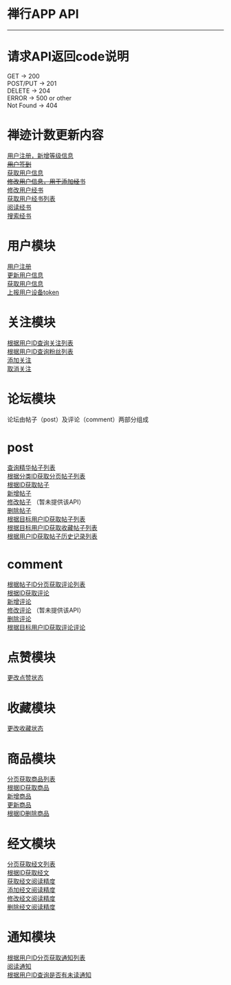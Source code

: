 # 禅行APP API

---

# 请求API返回code说明
GET  ->  200  
POST/PUT ->  201  
DELETE  ->   204   
ERROR   ->   500 or other  
Not Found  ->  404  

# 禅迹计数更新内容
[用户注册，新增等级信息](https://github.com/jovan-liu/chanx/blob/master/chanji/register.md)  
~~[用户签到](https://github.com/jovan-liu/chanx/blob/master/chanji/sign.md)~~  
[获取用户信息](https://github.com/jovan-liu/chanx/blob/master/chanji/get-user.md)  
~~[修改用户信息，用于添加经书](https://github.com/jovan-liu/chanx/blob/master/chanji/update-user.md)~~  
[修改用户经书](https://github.com/jovan-liu/chanx/blob/master/chanji/update-user-book.md)  
[获取用户经书列表](https://github.com/jovan-liu/chanx/blob/master/chanji/user-books.md)  
[阅读经书](https://github.com/jovan-liu/chanx/blob/master/chanji/read.md)  
[搜索经书](https://github.com/jovan-liu/chanx/blob/master/chanji/search.md)  

# 用户模块
[用户注册](https://github.com/jovan-liu/chanx/blob/master/user/register.md)  
[更新用户信息](https://github.com/jovan-liu/chanx/blob/master/user/update.md)  
[获取用户信息](https://github.com/jovan-liu/chanx/blob/master/user/get.md)  
[上报用户设备token](https://github.com/jovan-liu/chanx/blob/master/user/pushToken.md)  

# 关注模块
[根据用户ID查询关注列表](https://github.com/jovan-liu/chanx/blob/master/fans/findFollow.md)  
[根据用户ID查询粉丝列表](https://github.com/jovan-liu/chanx/blob/master/fans/findFans.md)  
[添加关注](https://github.com/jovan-liu/chanx/blob/master/fans/addFollow.md)  
[取消关注](https://github.com/jovan-liu/chanx/blob/master/fans/deleteFollow.md)  

# 论坛模块
论坛由帖子（post）及评论（comment）两部分组成
# post
[查询精华帖子列表](https://github.com/jovan-liu/chanx/blob/master/post/recommendPosts.md)  
[根据分类ID获取分页帖子列表](https://github.com/jovan-liu/chanx/blob/master/post/postsByCategoryId.md)  
[根据ID获取帖子](https://github.com/jovan-liu/chanx/blob/master/post/get.md)  
[新增帖子](https://github.com/jovan-liu/chanx/blob/master/post/save.md)  
[修改帖子]()  （暂未提供该API）  
[删除帖子](https://github.com/jovan-liu/chanx/blob/master/post/delete.md)   
[根据目标用户ID获取帖子列表](https://github.com/jovan-liu/chanx/blob/master/post/postsByUser.md)   
[根据目标用户ID获取收藏帖子列表](https://github.com/jovan-liu/chanx/blob/master/post/collectionPosts.md)   
[根据用户ID获取帖子历史记录列表](https://github.com/jovan-liu/chanx/blob/master/post/postHistoryByPage.md)   

# comment
[根据帖子ID分页获取评论列表](https://github.com/jovan-liu/chanx/blob/master/comment/commentsByPostId.md)  
[根据ID获取评论](https://github.com/jovan-liu/chanx/blob/master/comment/get.md)  
[新增评论](https://github.com/jovan-liu/chanx/blob/master/comment/save.md)  
[修改评论]()  （暂未提供该API）  
[删除评论](https://github.com/jovan-liu/chanx/blob/master/comment/delete.md)    
[根据目标用户ID获取评论评论](https://github.com/jovan-liu/chanx/blob/master/comment/commentsByUser.md)    

# 点赞模块
[更改点赞状态](https://github.com/jovan-liu/chanx/blob/master/relative/changeVote.md)  

# 收藏模块
[更改收藏状态](https://github.com/jovan-liu/chanx/blob/master/relative/changeCollection.md)  

# 商品模块
[分页获取商品列表](https://github.com/jovan-liu/chanx/blob/master/item/page.md)   
[根据ID获取商品](https://github.com/jovan-liu/chanx/blob/master/item/get.md)    
[新增商品](https://github.com/jovan-liu/chanx/blob/master/item/save.md)    
[更新商品](https://github.com/jovan-liu/chanx/blob/master/item/update.md)    
[根据ID删除商品](https://github.com/jovan-liu/chanx/blob/master/item/delete.md)    

# 经文模块
[分页获取经文列表](https://github.com/jovan-liu/chanx/blob/master/book/page.md)   
[根据ID获取经文](https://github.com/jovan-liu/chanx/blob/master/book/get.md)    
[获取经文阅读精度](https://github.com/jovan-liu/chanx/blob/master/relative/getBookRelative.md)    
[添加经文阅读精度](https://github.com/jovan-liu/chanx/blob/master/relative/saveBookRelatives.md)    
[修改经文阅读精度](https://github.com/jovan-liu/chanx/blob/master/relative/updateBookRelative.md)   
[删除经文阅读精度](https://github.com/jovan-liu/chanx/blob/master/relative/deleteBookRelative.md)    

# 通知模块
[根据用户ID分页获取通知列表](https://github.com/jovan-liu/chanx/blob/master/userNotify/page.md)   
[阅读通知](https://github.com/jovan-liu/chanx/blob/master/userNotify/read.md)    
[根据用户ID查询是否有未读通知](https://github.com/jovan-liu/chanx/blob/master/userNotify/unread.md)    
